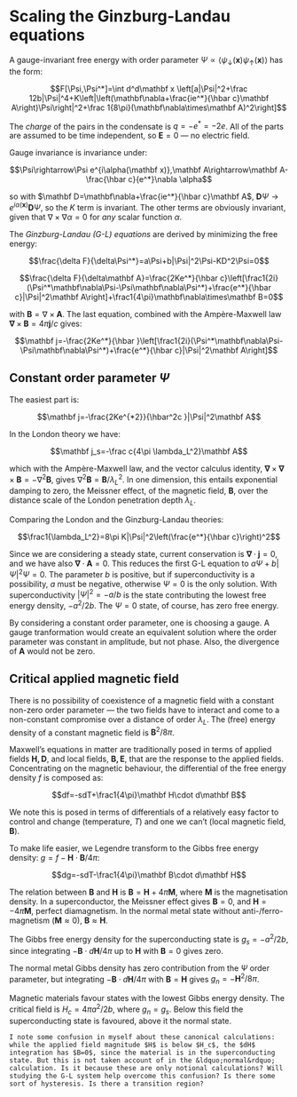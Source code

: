 # Scaling the Ginzburg-Landau equations

A gauge-invariant free energy with order parameter $\Psi\propto \left<\psi_\downarrow(\mathbf x)\psi_\uparrow(\mathbf x)\right>$ has the form:

$$F[\Psi,\Psi^*]=\int d^d\mathbf x \left[a|\Psi|^2+\frac 12b|\Psi|^4+K\left|\left(\mathbf\nabla+\frac{ie^*}{\hbar c}\mathbf A\right)\Psi\right|^2+\frac 1{8\pi}(\mathbf\nabla\times\mathbf A)^2\right]$$

The _charge_ of the pairs in the condensate is $q=-e^*=-2e$. All of the parts are assumed to be time independent, so $\mathbf E=0$ &mdash; no electric field.

Gauge invariance is invariance under:

$$\Psi\rightarrow\Psi e^{i\alpha(\mathbf x)},\mathbf A\rightarrow\mathbf A-\frac{\hbar c}{e^*}\nabla \alpha$$

so with $\mathbf D=\mathbf\nabla+\frac{ie^*}{\hbar c}\mathbf A$, $\mathbf D\Psi\rightarrow e^{i\alpha(\mathbf x)}\mathbf D\Psi$, so the $K$ term is invariant. The other terms are obviously invariant, given that $\nabla\times\nabla\alpha=0$ for _any_ scalar function $\alpha$.

The _Ginzburg-Landau (G-L) equations_ are derived by minimizing the free energy:

$$\frac{\delta F}{\delta\Psi^*}=a\Psi+b|\Psi|^2\Psi-KD^2\Psi=0$$

$$\frac{\delta F}{\delta\mathbf A}=\frac{2Ke^*}{\hbar c}\left[\frac1{2i}(\Psi^*\mathbf\nabla\Psi-\Psi\mathbf\nabla\Psi^*)+\frac{e^*}{\hbar c}|\Psi|^2\mathbf A\right]+\frac1{4\pi}\mathbf\nabla\times\mathbf B=0$$

with $\mathbf B=\nabla\times\mathbf A$. The last equation, combined with the Amp&egrave;re-Maxwell law $\mathbf\nabla\times\mathbf B=4\pi\mathbf j/c$ gives:

$$\mathbf j=-\frac{2Ke^*}{\hbar }\left[\frac1{2i}(\Psi^*\mathbf\nabla\Psi-\Psi\mathbf\nabla\Psi^*)+\frac{e^*}{\hbar c}|\Psi|^2\mathbf A\right]$$

## Constant order parameter $\Psi$

The easiest part is:

$$\mathbf j=-\frac{2Ke^{*2}}{\hbar^2c }|\Psi|^2\mathbf A$$

In the London theory we have:

$$\mathbf j_s=-\frac c{4\pi \lambda_L^2}\mathbf A$$

which with the Amp&egrave;re-Maxwell law, and the vector calculus identity, $\mathbf\nabla\times\mathbf\nabla\times\mathbf B=-\nabla^2\mathbf B$, gives $\nabla^2\mathbf B=\mathbf B/\lambda_L^2$. In one dimension, this entails exponential damping to zero, the Meissner effect, of the magnetic field, $\mathbf B$, over the distance scale of the London penetration depth $\lambda_L$.

Comparing the London and the Ginzburg-Landau theories:

$$\frac1{\lambda_L^2}=8\pi K|\Psi|^2\left(\frac{e^*}{\hbar c}\right)^2$$

Since we are considering a steady state, current conservation is $\mathbf \nabla\cdot\mathbf j=0$, and we have also $\mathbf \nabla\cdot\mathbf A=0$. This reduces the first G-L equation to $a\Psi+b|\Psi|^2\Psi=0$. The parameter $b$ is positive, but  if superconductivity is a possibility, $a$ must be negative, otherwise $\Psi=0$ is the only solution. With superconductivity $|\Psi|^2=-a/b$ is the state contributing the lowest free energy density, $-a^2/2b$. The $\Psi=0$ state, of course, has zero free energy.

By considering a constant order parameter, one is choosing a gauge. A gauge tranformation would create an equivalent solution where the order parameter was constant in amplitude, but not phase. Also, the divergence of $\mathbf A$ would not be zero.

## Critical applied magnetic field

There is no possibility of coexistence of a magnetic field with a constant non-zero order parameter &mdash; the two fields have to interact and come to a non-constant compromise over a distance of order $\lambda_L$. The (free) energy density of a constant magnetic field is $\mathbf B^2/8\pi$.

Maxwell&rsquo;s equations in matter are traditionally posed in terms of applied fields $\mathbf{H,D}$, and local fields, $\mathbf{B,E}$, that are the response to the applied fields. Concentrating on the magnetic behaviour, the differential of the free energy density $f$ is composed as:

$$df=-sdT+\frac1{4\pi}\mathbf H\cdot d\mathbf B$$

We note this is posed in terms of differentials of a relatively easy factor to control and change (temperature, $T$) and one we can&rsquo;t (local magnetic field, $\mathbf B$).

To make life easier, we Legendre transform to the Gibbs free energy density: $g=f-\mathbf H\cdot \mathbf B/4\pi$:

$$dg=-sdT-\frac1{4\pi}\mathbf B\cdot d\mathbf H$$

The relation between $\mathbf B$ and $\mathbf H$ is $\mathbf B=\mathbf H+4\pi\mathbf M$, where $\mathbf M$ is the magnetisation density. In a superconductor, the Meissner effect gives $\mathbf B=0$, and $\mathbf H=-4\pi\mathbf M$, perfect diamagnetism. In the normal metal state without anti-/ferro-magnetism ($\mathbf M\approx0$), $\mathbf B\approx\mathbf H$.

The Gibbs free energy density for the superconducting state is $g_s=-a^2/2b$, since integrating $-\mathbf B\cdot d\mathbf H/4\pi$  up to $\mathbf H$ with $\mathbf B=0$ gives zero.

The normal metal Gibbs density has zero contribution from the $\Psi$ order parameter, but integrating $-\mathbf B\cdot d\mathbf H/4\pi$ with $\mathbf B=\mathbf H$ gives $g_n=-\mathbf H^2/8\pi$.

Magnetic materials favour states with the lowest Gibbs energy density. The critical field is $H_c=4\pi a^2/2b$, where $g_n=g_s$. Below this field the superconducting state is favoured, above it the normal state.

```{note}
I note some confusion in myself about these canonical calculations: while the applied field magnitude $H$ is below $H_c$, the $dH$ integration has $B=0$, since the material is in the superconducting state. But this is not taken account of in the &ldquo;normal&rdquo; calculation. Is it because these are only notional calculations? Will studying the G-L system help overcome this confusion? Is there some sort of hysteresis. Is there a transition region?
```